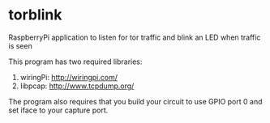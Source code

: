 # torblink
RaspberryPi application to listen for tor traffic and blink an LED when traffic is seen

This program has two required libraries:
  1. wiringPi: http://wiringpi.com/
  2. libpcap: http://www.tcpdump.org/

The program also requires that you build your circuit to use GPIO port 0 and set iface to your capture port.
